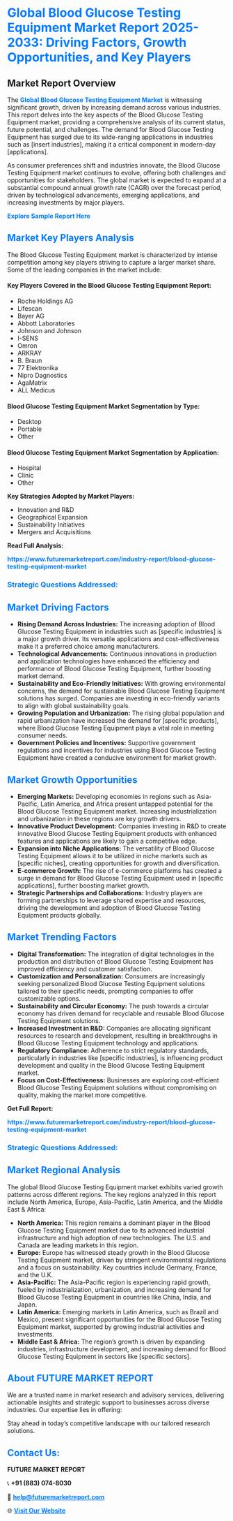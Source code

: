 <h1 style="color: #007BFF;">Global Blood Glucose Testing Equipment Market Report 2025-2033: Driving Factors, Growth Opportunities, and Key Players</h1>

<section id="overview">
<h2>Market Report Overview</h2>
<p>The <a href="https://www.futuremarketreport.com/industry-report/blood-glucose-testing-equipment-market" style="color: #007BFF; text-decoration: none;"><strong>Global Blood Glucose Testing Equipment Market</strong></a> is witnessing significant growth, driven by increasing demand across various industries. This report delves into the key aspects of the Blood Glucose Testing Equipment market, providing a comprehensive analysis of its current status, future potential, and challenges. The demand for Blood Glucose Testing Equipment has surged due to its wide-ranging applications in industries such as [insert industries], making it a critical component in modern-day [applications].</p>
<p>As consumer preferences shift and industries innovate, the Blood Glucose Testing Equipment market continues to evolve, offering both challenges and opportunities for stakeholders. The global market is expected to expand at a substantial compound annual growth rate (CAGR) over the forecast period, driven by technological advancements, emerging applications, and increasing investments by major players.</p>
</section>

<section id="overview">
<p><a href="https://www.futuremarketreport.com/request-sample/reportId=86244" style="color: #007BFF; text-decoration: none;"><strong>Explore Sample Report Here</strong></a></p>
</section>

<section id="key-players">
<h2 style="color: #007BFF;">Market Key Players Analysis</h2>
<p>The Blood Glucose Testing Equipment market is characterized by intense competition among key players striving to capture a larger market share. Some of the leading companies in the market include:</p>
<h4>Key Players Covered in the Blood Glucose Testing Equipment Report:</h4>
<ul><li>Roche Holdings AG</li><li>Lifescan</li><li>Bayer AG</li><li>Abbott Laboratories</li><li>Johnson and Johnson</li><li>I-SENS</li><li>Omron</li><li>ARKRAY</li><li>B. Braun</li><li>77 Elektronika</li><li>Nipro Dagnostics</li><li>AgaMatrix</li><li>ALL Medicus</li></ul>
<h4>Blood Glucose Testing Equipment Market Segmentation by Type:</h4>
<ul><li>Desktop</li><li>Portable</li><li>Other</li></ul>

<h4>Blood Glucose Testing Equipment Market Segmentation by Application:</h4>
<ul><li>Hospital</li><li>Clinic</li><li>Other</li></ul>
<p><strong>Key Strategies Adopted by Market Players:</strong></p>
<ul>
<li>Innovation and R&D</li>
<li>Geographical Expansion</li>
<li>Sustainability Initiatives</li>
<li>Mergers and Acquisitions</li>
</ul>
</section>

<section>
<p><strong>Read Full Analysis: </strong></p><a href="https://www.futuremarketreport.com/industry-report/blood-glucose-testing-equipment-market" style="color: #007BFF; text-decoration: none;"><strong>https://www.futuremarketreport.com/industry-report/blood-glucose-testing-equipment-market</strong></a>
<h3 style="color: #007BFF;">Strategic Questions Addressed:</h3>
</section>

<section id="driving-factors">
<h2 style="color: #007BFF;">Market Driving Factors</h2>
<ul>
<li><strong>Rising Demand Across Industries:</strong> The increasing adoption of Blood Glucose Testing Equipment in industries such as [specific industries] is a major growth driver. Its versatile applications and cost-effectiveness make it a preferred choice among manufacturers.</li>
<li><strong>Technological Advancements:</strong> Continuous innovations in production and application technologies have enhanced the efficiency and performance of Blood Glucose Testing Equipment, further boosting market demand.</li>
<li><strong>Sustainability and Eco-Friendly Initiatives:</strong> With growing environmental concerns, the demand for sustainable Blood Glucose Testing Equipment solutions has surged. Companies are investing in eco-friendly variants to align with global sustainability goals.</li>
<li><strong>Growing Population and Urbanization:</strong> The rising global population and rapid urbanization have increased the demand for [specific products], where Blood Glucose Testing Equipment plays a vital role in meeting consumer needs.</li>
<li><strong>Government Policies and Incentives:</strong> Supportive government regulations and incentives for industries using Blood Glucose Testing Equipment have created a conducive environment for market growth.</li>
</ul>
</section>

<section id="growth-opportunities">
<h2 style="color: #007BFF;">Market Growth Opportunities</h2>
<ul>
<li><strong>Emerging Markets:</strong> Developing economies in regions such as Asia-Pacific, Latin America, and Africa present untapped potential for the Blood Glucose Testing Equipment market. Increasing industrialization and urbanization in these regions are key growth drivers.</li>
<li><strong>Innovative Product Development:</strong> Companies investing in R&D to create innovative Blood Glucose Testing Equipment products with enhanced features and applications are likely to gain a competitive edge.</li>
<li><strong>Expansion into Niche Applications:</strong> The versatility of Blood Glucose Testing Equipment allows it to be utilized in niche markets such as [specific niches], creating opportunities for growth and diversification.</li>
<li><strong>E-commerce Growth:</strong> The rise of e-commerce platforms has created a surge in demand for Blood Glucose Testing Equipment used in [specific applications], further boosting market growth.</li>
<li><strong>Strategic Partnerships and Collaborations:</strong> Industry players are forming partnerships to leverage shared expertise and resources, driving the development and adoption of Blood Glucose Testing Equipment products globally.</li>
</ul>
</section>

<section id="trending-factors">
<h2 style="color: #007BFF;">Market Trending Factors</h2>
<ul>
<li><strong>Digital Transformation:</strong> The integration of digital technologies in the production and distribution of Blood Glucose Testing Equipment has improved efficiency and customer satisfaction.</li>
<li><strong>Customization and Personalization:</strong> Consumers are increasingly seeking personalized Blood Glucose Testing Equipment solutions tailored to their specific needs, prompting companies to offer customizable options.</li>
<li><strong>Sustainability and Circular Economy:</strong> The push towards a circular economy has driven demand for recyclable and reusable Blood Glucose Testing Equipment solutions.</li>
<li><strong>Increased Investment in R&D:</strong> Companies are allocating significant resources to research and development, resulting in breakthroughs in Blood Glucose Testing Equipment technology and applications.</li>
<li><strong>Regulatory Compliance:</strong> Adherence to strict regulatory standards, particularly in industries like [specific industries], is influencing product development and quality in the Blood Glucose Testing Equipment market.</li>
<li><strong>Focus on Cost-Effectiveness:</strong> Businesses are exploring cost-efficient Blood Glucose Testing Equipment solutions without compromising on quality, making the market more competitive.</li>
</ul>
</section>

<section>
<p><strong>Get Full Report: </strong></p><a href="https://www.futuremarketreport.com/industry-report/blood-glucose-testing-equipment-market" style="color: #007BFF; text-decoration: none;"><strong>https://www.futuremarketreport.com/industry-report/blood-glucose-testing-equipment-market</strong></a>
<h3 style="color: #007BFF;">Strategic Questions Addressed:</h3>
</section>


<section id="regional-analysis">
<h2 style="color: #007BFF;">Market Regional Analysis</h2>
<p>The global Blood Glucose Testing Equipment market exhibits varied growth patterns across different regions. The key regions analyzed in this report include North America, Europe, Asia-Pacific, Latin America, and the Middle East & Africa:</p>
<ul>
<li><strong>North America:</strong> This region remains a dominant player in the Blood Glucose Testing Equipment market due to its advanced industrial infrastructure and high adoption of new technologies. The U.S. and Canada are leading markets in this region.</li>
<li><strong>Europe:</strong> Europe has witnessed steady growth in the Blood Glucose Testing Equipment market, driven by stringent environmental regulations and a focus on sustainability. Key countries include Germany, France, and the U.K.</li>
<li><strong>Asia-Pacific:</strong> The Asia-Pacific region is experiencing rapid growth, fueled by industrialization, urbanization, and increasing demand for Blood Glucose Testing Equipment in countries like China, India, and Japan.</li>
<li><strong>Latin America:</strong> Emerging markets in Latin America, such as Brazil and Mexico, present significant opportunities for the Blood Glucose Testing Equipment market, supported by growing industrial activities and investments.</li>
<li><strong>Middle East & Africa:</strong> The region’s growth is driven by expanding industries, infrastructure development, and increasing demand for Blood Glucose Testing Equipment in sectors like [specific sectors].</li>
</ul>
</section>

<footer>
<h2 style="color: #007BFF;">About FUTURE MARKET REPORT</h2>
<p>We are a trusted name in market research and advisory services, delivering actionable insights and strategic support to businesses across diverse industries. Our expertise lies in offering:</p>

<p>Stay ahead in today’s competitive landscape with our tailored research solutions.</p>

<h2 style="color: #007BFF;">Contact Us:</h2>
<p><strong>FUTURE MARKET REPORT</strong></p>
<p>📞 <strong>+91 (883) 074-8030</strong></p>
<p>📧 <strong><a href="mailto:help@futuremarketreport.com" style="color: #007BFF;">help@futuremarketreport.com</a></strong></p>
<p>🌐 <strong><a href="https://www.futuremarketreport.com/" style="color: #007BFF;">Visit Our Website</a></strong></p>
</footer>